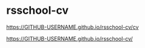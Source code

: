 # rsschool-cv
https://GITHUB-USERNAME.github.io/rsschool-cv/cv

https://GITHUB-USERNAME.github.io/rsschool-cv/
